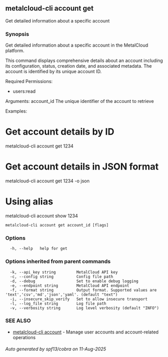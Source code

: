 ## metalcloud-cli account get

Get detailed information about a specific account

### Synopsis

Get detailed information about a specific account in the MetalCloud platform.

This command displays comprehensive details about an account including its 
configuration, status, creation date, and associated metadata. The account
is identified by its unique account ID.

Required Permissions:
  - users:read

Arguments:
  account_id    The unique identifier of the account to retrieve

Examples:
  # Get account details by ID
  metalcloud-cli account get 1234

  # Get account details in JSON format
  metalcloud-cli account get 1234 -o json

  # Using alias
  metalcloud-cli account show 1234

```
metalcloud-cli account get account_id [flags]
```

### Options

```
  -h, --help   help for get
```

### Options inherited from parent commands

```
  -k, --api_key string         MetalCloud API key
  -c, --config string          Config file path
  -d, --debug                  Set to enable debug logging
  -e, --endpoint string        MetalCloud API endpoint
  -f, --format string          Output format. Supported values are 'text','csv','md','json','yaml'. (default "text")
  -i, --insecure_skip_verify   Set to allow insecure transport
  -l, --log_file string        Log file path
  -v, --verbosity string       Log level verbosity (default "INFO")
```

### SEE ALSO

* [metalcloud-cli account](metalcloud-cli_account.md)	 - Manage user accounts and account-related operations

###### Auto generated by spf13/cobra on 11-Aug-2025
